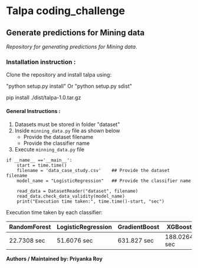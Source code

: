 # Talpa coding_challenge
## Generate predictions for Mining data

_Repository for generating predictions for Mining data_.

### Installation instruction :

Clone the repository and install talpa using:

"python setup.py install"  Or  "python setup.py sdist"

pip install ./dist/talpa-1.0.tar.gz

#### General Instructions :
1. Datasets must be stored in folder "dataset"
2. Inside `minning_data.py` file as shown below
    - Provide the dataset filename 
    - Provide the classifier name
3. Execute `minning_data.py` file
```
if __name__ =='__main__':                                     
    start = time.time()                                       
    filename = 'data_case_study.csv'    ## Provide the dataset filename                         
    model_name = "LogisticRegression"   ## Provide the classifier name                      
                                                              
    read_data = DatasetReader("dataset", filename)            
    read_data.check_data_validity(model_name)                 
    print("Execution time taken:", time.time()-start, "sec")              
```

Execution time taken by each classifier:

|RandomForest|LogisticRegression|GradientBoost|XGBoost|KNN|
|---|---|---|---|---|
|22.7308 sec|51.6076 sec|631.827 sec|188.0264 sec|688.119 sec|

**Authors / Maintained by: Priyanka Roy**

